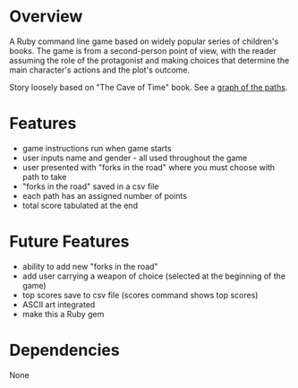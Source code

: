 Overview
========
A Ruby command line game based on widely popular series of children's books.  The game is from a second-person point of view, with the reader assuming the role of the protagonist and making choices that determine the main character's actions and the plot's outcome.

Story loosely based on "The Cave of Time" book.  See a [graph of the paths](/doc/story_chart.png).


Features
========
  - game instructions run when game starts
  - user inputs name and gender - all used throughout the game
  - user presented with "forks in the road" where you must choose with path to take
  - "forks in the road" saved in a csv file
  - each path has an assigned number of points
  - total score tabulated at the end

Future Features
===============
- ability to add new "forks in the road"
- add user carrying a weapon of choice (selected at the beginning of the game)
- top scores save to csv file (scores command shows top scores)
- ASCII art integrated
- make this a Ruby gem

Dependencies
============
None